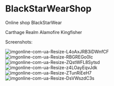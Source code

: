# BlackStarWearShop

Online shop BlackStarWear

Carthage
Realm
Alamofire
Kingfisher

Screenshots:

![imgonline-com-ua-Resize-L4oAxJRB3iDWnfCF](https://user-images.githubusercontent.com/81308003/126535747-af484d68-cf8d-4c4a-b2c9-954b7d2ae170.jpg)
![imgonline-com-ua-Resize-RBGREGo0lc](https://user-images.githubusercontent.com/81308003/126535769-255c7986-2928-4dd2-9f83-4bfe51211e89.jpg)
![imgonline-com-ua-Resize-ZQstWFL8Sytsd](https://user-images.githubusercontent.com/81308003/126535801-aa3d6338-59f6-41b7-bdeb-b756f444629b.jpg)
![imgonline-com-ua-Resize-z4LOayEqvJdk](https://user-images.githubusercontent.com/81308003/126535818-504567ab-0445-4179-8058-2bfb172178f3.jpg)
![imgonline-com-ua-Resize-ZTunRiEeH7](https://user-images.githubusercontent.com/81308003/126535826-eb05b69c-a34f-458b-a5e5-4dc4fd8d43b4.jpg)
![imgonline-com-ua-Resize-DsVWszdC3s](https://user-images.githubusercontent.com/81308003/126535843-9d2c79e2-d58d-4cfa-8fcf-27fc4081fdc5.jpg)

